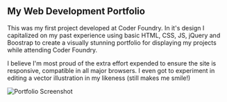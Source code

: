 ## My Web Development Portfolio

This was my first project developed at Coder Foundry. In it's design I capitalized on my past experience using basic 
HTML, CSS, JS, jQuery and Boostrap to create a visually stunning portfolio for displaying my projects while attending Coder Foundry.

I believe I'm most proud of the extra effort expended to ensure the site is responsive, compatible in all major browsers. I even 
got to experiment in editing a vector illustration in my likeness (still makes me smile!)

![Portfolio Screenshot](WebPortfolioSite/WebPortfolioSite/image/portfolioscreenshot.png)

